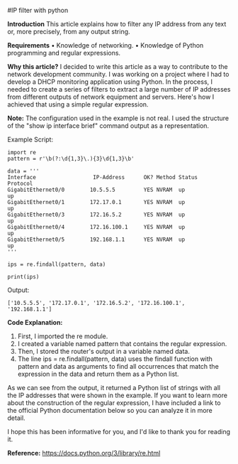 #IP filter with python

**Introduction**
This article explains how to filter any IP address from any text or, more precisely, from any output string.

**Requirements**
•	Knowledge of networking.
•	Knowledge of Python programming and regular expressions.

**Why this article?**
I decided to write this article as a way to contribute to the network development community.
I was working on a project where I had to develop a DHCP monitoring application using Python. 
In the process, I needed to create a series of filters to extract a large number of IP addresses 
from different outputs of network equipment and servers. Here's how I achieved that using a simple 
regular expression.

**Note:** The configuration used in the example is not real. I used the structure of the "show ip interface brief" command output as a representation.

Example Script:

```
import re
pattern = r'\b(?:\d{1,3}\.){3}\d{1,3}\b'

data = '''
Interface                  IP-Address      OK? Method Status                Protocol
GigabitEthernet0/0        10.5.5.5         YES NVRAM  up                    up
GigabitEthernet0/1        172.17.0.1       YES NVRAM  up                    up
GigabitEthernet0/3        172.16.5.2       YES NVRAM  up                    up
GigabitEthernet0/4        172.16.100.1     YES NVRAM  up                    up
GigabitEthernet0/5        192.168.1.1      YES NVRAM  up                    up
'''

ips = re.findall(pattern, data)

print(ips)
```

Output:

```
['10.5.5.5', '172.17.0.1', '172.16.5.2', '172.16.100.1', '192.168.1.1']
```
**Code Explanation:**
1.	First, I imported the re module.
2.	I created a variable named pattern that contains the regular expression.
3.	Then, I stored the router's output in a variable named data.
4.	The line ips = re.findall(pattern, data) uses the findall function with pattern and data as arguments to find all 
occurrences that match the expression in the data and return them as a Python list.

As we can see from the output, it returned a Python list of strings with all the IP addresses that were shown in the example. 
If you want to learn more about the construction of the regular expression, I have included a link to the official Python documentation 
below so you can analyze it in more detail.

I hope this has been informative for you, and I'd like to thank you for reading it.

**Reference:** https://docs.python.org/3/library/re.html
